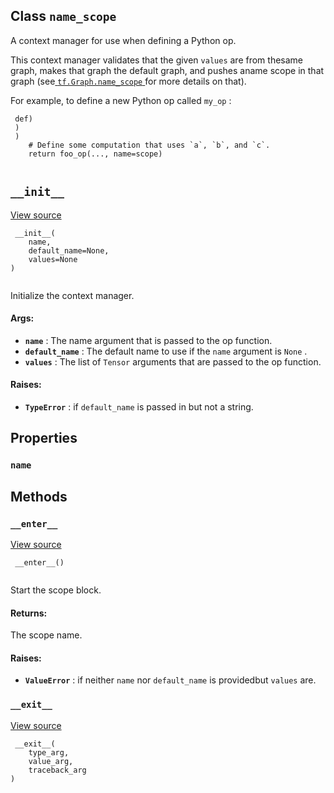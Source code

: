 

## Class  `name_scope` 
A context manager for use when defining a Python op.

This context manager validates that the given  `values`  are from thesame graph, makes that graph the default graph, and pushes aname scope in that graph (see[ `tf.Graph.name_scope` ](https://tensorflow.google.cn/api_docs/python/tf/Graph#name_scope)for more details on that).

For example, to define a new Python op called  `my_op` :

```
 def)
 )
 )
    # Define some computation that uses `a`, `b`, and `c`.
    return foo_op(..., name=scope)
 
```

##  `__init__` 
[View source](https://github.com/tensorflow/tensorflow/blob/r2.0/tensorflow/python/framework/ops.py#L6280-L6306)

```
 __init__(
    name,
    default_name=None,
    values=None
)
 
```

Initialize the context manager.

#### Args:
- **`name`** : The name argument that is passed to the op function.
- **`default_name`** : The default name to use if the  `name`  argument is  `None` .
- **`values`** : The list of  `Tensor`  arguments that are passed to the op function.


#### Raises:
- **`TypeError`** : if  `default_name`  is passed in but not a string.


## Properties


###  `name` 


## Methods


###  `__enter__` 
[View source](https://github.com/tensorflow/tensorflow/blob/r2.0/tensorflow/python/framework/ops.py#L6308-L6353)

```
 __enter__()
 
```

Start the scope block.

#### Returns:
The scope name.

#### Raises:
- **`ValueError`** : if neither  `name`  nor  `default_name`  is providedbut  `values`  are.


###  `__exit__` 
[View source](https://github.com/tensorflow/tensorflow/blob/r2.0/tensorflow/python/framework/ops.py#L6355-L6364)

```
 __exit__(
    type_arg,
    value_arg,
    traceback_arg
)
 
```

